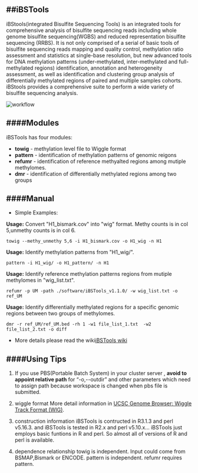 
##iBSTools
--
iBStools(integrated Bisulfite Sequencing Tools) is an integrated tools for comprehensive analysis of bisulfite sequencing reads including whole genome bisulfite sequencing(WGBS) and reduced representation bisulfite sequencing (RRBS). It is not only comprised of a serial of basic tools of bisulfite sequencing reads mapping and quality control, methylation ratio assessment and statistics at single-base resolution, but new advanced tools for DNA methylation patterns (under-methylated, inter-methylated and full-methylated regions) identification, annotation and heterogeneity assessment, as well as identification and clustering group analysis of differentially methylated regions of paired and multiple samples cohorts. iBStools provides a comprehensive suite  to perform a wide  variety of bisulfite sequencing analysis.

![workflow](https://github.com/methylation/iBSTools/blob/master/imgs/workflow.png "foo")

####Modules
--
iBSTools has four modules:
* **towig** - methylation level file to Wiggle format
* **pattern** - identification of methylation patterns  of genomic reigons
* **refumr** - identification of reference methyalted regions among mutiple methylomes.
* **dmr** - identification of differentially methylated regions among two groups

####Manual
--
* Simple Examples:

__Usage:__ Convert "H1_bismark.cov" into "wig" format. Methy counts is in col 5,unmethy counts is in col 6.

	towig --methy_unmethy 5,6 -i H1_bismark.cov -o H1_wig -n H1

__Usage:__ Identify methylation patterns from "H1_wig/".

	pattern -i H1_wig/ -o H1_pattern/ -n H1

__Usage:__ Identify reference methylation patterns regions from mutiple methylomes in "wig_list.txt".

	refumr -p UM -path ./software/iBSTools_v1.1.0/ -w wig_list.txt -o ref_UM

__Usage:__ Identify differentially methylated regions for a specific genomic regions between two groups of methylomes.

	dmr -r ref_UM/ref_UM.bed -rh 1 -w1 file_list_1.txt  -w2 file_list_2.txt -o diff


* More details please read the wiki[iBSTools wiki](https://github.com/methylation/iBSTools/wiki)

####Using Tips
--
1. If you use PBS(Portable Batch System) in your cluster server , **avoid to appoint relative path** for “-o,--outdir” and other parameters which need to assign path because workspace is changed when pbs file is submitted. 

2. wiggle format
More detail information in [UCSC Genome Browser: Wiggle Track Format (WIG)](http://genome.ucsc.edu/goldenPath/help/wiggle.html).

3. construction information
iBSTools is contructed in R3.1.3 and perl v5.16.3. 
and iBSTools is tested in R2.x and perl v5.10.x... 
iBSTools just employs basic funtions in R and perl. So almost all of versions of R and perl is available.

4. dependence relationship
towig is independent. Input could come from BSMAP,Bismark or ENCODE.
pattern is independent. 
refumr requires pattern.
